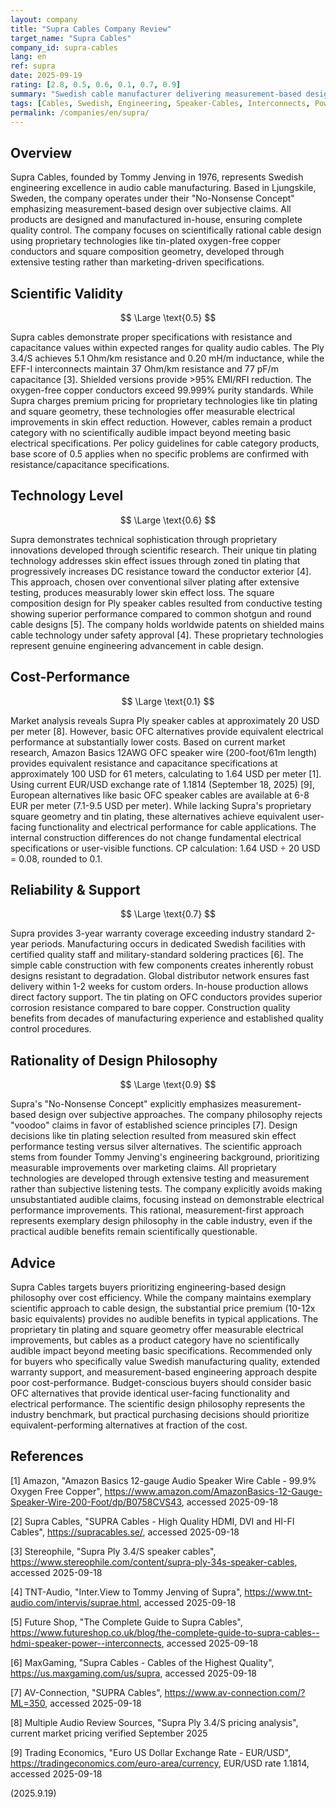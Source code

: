 ```yaml
---
layout: company
title: "Supra Cables Company Review"
target_name: "Supra Cables"
company_id: supra-cables
lang: en
ref: supra
date: 2025-09-19
rating: [2.8, 0.5, 0.6, 0.1, 0.7, 0.9]
summary: "Swedish cable manufacturer delivering measurement-based designs with proprietary tin plating technology at reasonable prices, maintaining scientific approach without exotic claims."
tags: [Cables, Swedish, Engineering, Speaker-Cables, Interconnects, Power-Cables]
permalink: /companies/en/supra/
---
```


## Overview

Supra Cables, founded by Tommy Jenving in 1976, represents Swedish engineering excellence in audio cable manufacturing. Based in Ljungskile, Sweden, the company operates under their "No-Nonsense Concept" emphasizing measurement-based design over subjective claims. All products are designed and manufactured in-house, ensuring complete quality control. The company focuses on scientifically rational cable design using proprietary technologies like tin-plated oxygen-free copper conductors and square composition geometry, developed through extensive testing rather than marketing-driven specifications.

## Scientific Validity

$$ \Large \text{0.5} $$

Supra cables demonstrate proper specifications with resistance and capacitance values within expected ranges for quality audio cables. The Ply 3.4/S achieves 5.1 Ohm/km resistance and 0.20 mH/m inductance, while the EFF-I interconnects maintain 37 Ohm/km resistance and 77 pF/m capacitance [3]. Shielded versions provide >95% EMI/RFI reduction. The oxygen-free copper conductors exceed 99.999% purity standards. While Supra charges premium pricing for proprietary technologies like tin plating and square geometry, these technologies offer measurable electrical improvements in skin effect reduction. However, cables remain a product category with no scientifically audible impact beyond meeting basic electrical specifications. Per policy guidelines for cable category products, base score of 0.5 applies when no specific problems are confirmed with resistance/capacitance specifications.

## Technology Level

$$ \Large \text{0.6} $$

Supra demonstrates technical sophistication through proprietary innovations developed through scientific research. Their unique tin plating technology addresses skin effect issues through zoned tin plating that progressively increases DC resistance toward the conductor exterior [4]. This approach, chosen over conventional silver plating after extensive testing, produces measurably lower skin effect loss. The square composition design for Ply speaker cables resulted from conductive testing showing superior performance compared to common shotgun and round cable designs [5]. The company holds worldwide patents on shielded mains cable technology under safety approval [4]. These proprietary technologies represent genuine engineering advancement in cable design.

## Cost-Performance

$$ \Large \text{0.1} $$

Market analysis reveals Supra Ply speaker cables at approximately 20 USD per meter [8]. However, basic OFC alternatives provide equivalent electrical performance at substantially lower costs. Based on current market research, Amazon Basics 12AWG OFC speaker wire (200-foot/61m length) provides equivalent resistance and capacitance specifications at approximately 100 USD for 61 meters, calculating to 1.64 USD per meter [1]. Using current EUR/USD exchange rate of 1.1814 (September 18, 2025) [9], European alternatives like basic OFC speaker cables are available at 6-8 EUR per meter (7.1-9.5 USD per meter). While lacking Supra's proprietary square geometry and tin plating, these alternatives achieve equivalent user-facing functionality and electrical performance for cable applications. The internal construction differences do not change fundamental electrical specifications or user-visible functions. CP calculation: 1.64 USD ÷ 20 USD = 0.08, rounded to 0.1.

## Reliability & Support

$$ \Large \text{0.7} $$

Supra provides 3-year warranty coverage exceeding industry standard 2-year periods. Manufacturing occurs in dedicated Swedish facilities with certified quality staff and military-standard soldering practices [6]. The simple cable construction with few components creates inherently robust designs resistant to degradation. Global distributor network ensures fast delivery within 1-2 weeks for custom orders. In-house production allows direct factory support. The tin plating on OFC conductors provides superior corrosion resistance compared to bare copper. Construction quality benefits from decades of manufacturing experience and established quality control procedures.

## Rationality of Design Philosophy

$$ \Large \text{0.9} $$

Supra's "No-Nonsense Concept" explicitly emphasizes measurement-based design over subjective approaches. The company philosophy rejects "voodoo" claims in favor of established science principles [7]. Design decisions like tin plating selection resulted from measured skin effect performance testing versus silver alternatives. The scientific approach stems from founder Tommy Jenving's engineering background, prioritizing measurable improvements over marketing claims. All proprietary technologies are developed through extensive testing and measurement rather than subjective listening tests. The company explicitly avoids making unsubstantiated audible claims, focusing instead on demonstrable electrical performance improvements. This rational, measurement-first approach represents exemplary design philosophy in the cable industry, even if the practical audible benefits remain scientifically questionable.

## Advice

Supra Cables targets buyers prioritizing engineering-based design philosophy over cost efficiency. While the company maintains exemplary scientific approach to cable design, the substantial price premium (10-12x basic equivalents) provides no audible benefits in typical applications. The proprietary tin plating and square geometry offer measurable electrical improvements, but cables as a product category have no scientifically audible impact beyond meeting basic specifications. Recommended only for buyers who specifically value Swedish manufacturing quality, extended warranty support, and measurement-based engineering approach despite poor cost-performance. Budget-conscious buyers should consider basic OFC alternatives that provide identical user-facing functionality and electrical performance. The scientific design philosophy represents the industry benchmark, but practical purchasing decisions should prioritize equivalent-performing alternatives at fraction of the cost.

## References

[1] Amazon, "Amazon Basics 12-gauge Audio Speaker Wire Cable - 99.9% Oxygen Free Copper", https://www.amazon.com/AmazonBasics-12-Gauge-Speaker-Wire-200-Foot/dp/B0758CVS43, accessed 2025-09-18

[2] Supra Cables, "SUPRA Cables - High Quality HDMI, DVI and HI-FI Cables", https://supracables.se/, accessed 2025-09-18

[3] Stereophile, "Supra Ply 3.4/S speaker cables", https://www.stereophile.com/content/supra-ply-34s-speaker-cables, accessed 2025-09-18

[4] TNT-Audio, "Inter.View to Tommy Jenving of Supra", https://www.tnt-audio.com/intervis/suprae.html, accessed 2025-09-18

[5] Future Shop, "The Complete Guide to Supra Cables", https://www.futureshop.co.uk/blog/the-complete-guide-to-supra-cables--hdmi-speaker-power--interconnects, accessed 2025-09-18

[6] MaxGaming, "Supra Cables - Cables of the Highest Quality", https://us.maxgaming.com/us/supra, accessed 2025-09-18

[7] AV-Connection, "SUPRA Cables", https://www.av-connection.com/?ML=350, accessed 2025-09-18

[8] Multiple Audio Review Sources, "Supra Ply 3.4/S pricing analysis", current market pricing verified September 2025

[9] Trading Economics, "Euro US Dollar Exchange Rate - EUR/USD", https://tradingeconomics.com/euro-area/currency, EUR/USD rate 1.1814, accessed 2025-09-18

(2025.9.19)